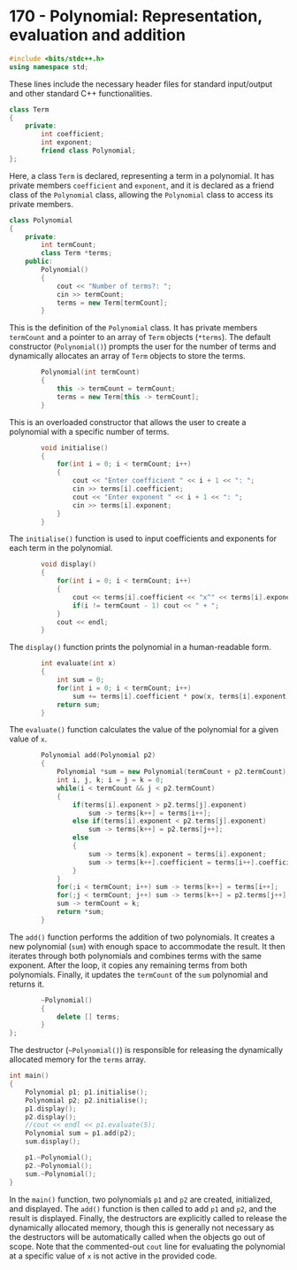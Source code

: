 # 170 - Polynomial: Representation, evaluation and addition

```cpp
#include <bits/stdc++.h>
using namespace std;
```
These lines include the necessary header files for standard input/output and other standard C++ functionalities.

```cpp
class Term
{
    private:
        int coefficient;
        int exponent;
        friend class Polynomial;
};
```
Here, a class `Term` is declared, representing a term in a polynomial. It has private members `coefficient` and `exponent`, and it is declared as a friend class of the `Polynomial` class, allowing the `Polynomial` class to access its private members.

```cpp
class Polynomial
{
    private:
        int termCount;
        class Term *terms;
    public:
        Polynomial()
        {
            cout << "Number of terms?: ";
            cin >> termCount;
            terms = new Term[termCount];
        }
```
This is the definition of the `Polynomial` class. It has private members `termCount` and a pointer to an array of `Term` objects (`*terms`). The default constructor (`Polynomial()`) prompts the user for the number of terms and dynamically allocates an array of `Term` objects to store the terms.

```cpp
        Polynomial(int termCount)
        {
            this -> termCount = termCount;
            terms = new Term[this -> termCount];
        }
```
This is an overloaded constructor that allows the user to create a polynomial with a specific number of terms.

```cpp
        void initialise()
        {
            for(int i = 0; i < termCount; i++)
            {
                cout << "Enter coefficient " << i + 1 << ": ";
                cin >> terms[i].coefficient;
                cout << "Enter exponent " << i + 1 << ": ";
                cin >> terms[i].exponent;
            }
        }
```
The `initialise()` function is used to input coefficients and exponents for each term in the polynomial.

```cpp
        void display()
        {
            for(int i = 0; i < termCount; i++)
            {
                cout << terms[i].coefficient << "x^" << terms[i].exponent;
                if(i != termCount - 1) cout << " + ";
            }
            cout << endl;
        }
```
The `display()` function prints the polynomial in a human-readable form.

```cpp
        int evaluate(int x)
        {
            int sum = 0;
            for(int i = 0; i < termCount; i++)
                sum += terms[i].coefficient * pow(x, terms[i].exponent);
            return sum;
        }
```
The `evaluate()` function calculates the value of the polynomial for a given value of `x`.

```cpp
        Polynomial add(Polynomial p2)
        {
            Polynomial *sum = new Polynomial(termCount + p2.termCount);
            int i, j, k; i = j = k = 0;
            while(i < termCount && j < p2.termCount)
            {
                if(terms[i].exponent > p2.terms[j].exponent)
                    sum -> terms[k++] = terms[i++];
                else if(terms[i].exponent < p2.terms[j].exponent)
                    sum -> terms[k++] = p2.terms[j++];
                else
                {
                    sum -> terms[k].exponent = terms[i].exponent;
                    sum -> terms[k++].coefficient = terms[i++].coefficient + p2.terms[j++].coefficient;
                }
            }
            for(;i < termCount; i++) sum -> terms[k++] = terms[i++];
            for(;j < termCount; j++) sum -> terms[k++] = p2.terms[j++];
            sum -> termCount = k;
            return *sum;
        }
```
The `add()` function performs the addition of two polynomials. It creates a new polynomial (`sum`) with enough space to accommodate the result. It then iterates through both polynomials and combines terms with the same exponent. After the loop, it copies any remaining terms from both polynomials. Finally, it updates the `termCount` of the `sum` polynomial and returns it.

```cpp
        ~Polynomial()
        {
            delete [] terms;
        }
};
```
The destructor (`~Polynomial()`) is responsible for releasing the dynamically allocated memory for the `terms` array.

```cpp
int main()
{
    Polynomial p1; p1.initialise();
    Polynomial p2; p2.initialise();
    p1.display();
    p2.display();
    //cout << endl << p1.evaluate(5);
    Polynomial sum = p1.add(p2);
    sum.display();

    p1.~Polynomial();
    p2.~Polynomial();
    sum.~Polynomial();
}
```
In the `main()` function, two polynomials `p1` and `p2` are created, initialized, and displayed. The `add()` function is then called to add `p1` and `p2`, and the result is displayed. Finally, the destructors are explicitly called to release the dynamically allocated memory, though this is generally not necessary as the destructors will be automatically called when the objects go out of scope. Note that the commented-out `cout` line for evaluating the polynomial at a specific value of `x` is not active in the provided code.